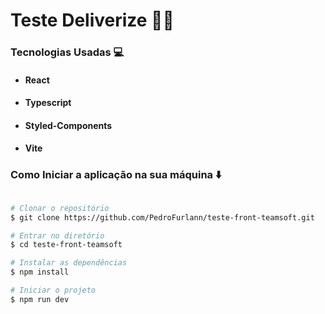# Teste Deliverize :man_technologist:

### Tecnologias Usadas :computer:

- #### React
- #### Typescript
- #### Styled-Components
- #### Vite

### Como Iniciar a aplicação na sua máquina :arrow_down:

```bash

# Clonar o repositório
$ git clone https://github.com/PedroFurlann/teste-front-teamsoft.git

# Entrar no diretório
$ cd teste-front-teamsoft

# Instalar as dependências
$ npm install

# Iniciar o projeto
$ npm run dev

```